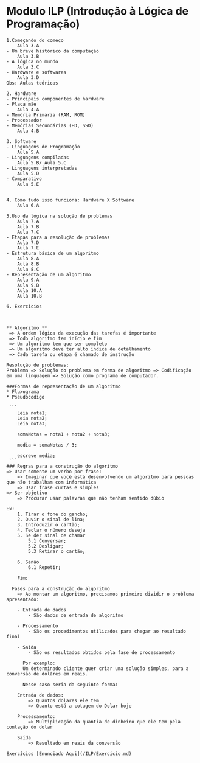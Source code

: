 # Modulo ILP (Introdução à Lógica de Programação)
    1.Começando do começo
        Aula 3.A
    - Um breve histórico da computação
        Aula 3.B 
    - A lógica no mundo
        Aula 3.C
    - Hardware e softwares
        Aula 3.D
    Obs: Aulas teóricas  

    2. Hardware
    - Principais componentes de hardware
    - Placa mãe
        Aula 4.A
    - Memória Primária (RAM, ROM)
    - Processador
    - Memórias Secundárias (HD, SSD)
        Aula 4.B
    
    3. Software
    - Linguagens de Programação
        Aula 5.A
    - Linguagens compiladas
        Aula 5.B/ Aula 5.C
    - Linguagens interpretadas
        Aula 5.D
    - Comparativo
        Aula 5.E
       
        
    4. Como tudo isso funciona: Hardware X Software
        Aula 6.A

    5.Uso da lógica na solução de problemas
        Aula 7.A
        Aula 7.B
        Aula 7.C
    - Etapas para a resolução de problemas
        Aula 7.D
        Aula 7.E
    - Estrutura básica de um algoritmo
        Aula 8.A
        Aula 8.B        
        Aula 8.C        
    - Representação de um algoritmo
        Aula 9.A        
        Aula 9.B        
        Aula 10.A        
        Aula 10.B        

    6. Exercícios 

        

    ** Algoritmo **
     => A ordem lógica da execução das tarefas é importante
     => Todo algoritmo tem início e fim
     => Um algoritmo tem que ser completo
     => Um algoritmo deve ter alto índice de detalhamento
     => Cada tarefa ou etapa é chamado de instrução

    Resolução de problemas:
    Problema => Solução do problema em forma de algoritmo => Codificação em uma linguagem => Solução como programa de computador.

    ###Formas de representação de um algoritmo
    * Fluxograma
    * Pseudocodigo

     ```
        Leia nota1;
        Leia nota2;
        Leia nota3;

        somaNotas = nota1 + nota2 + nota3;

        media = somaNotas / 3;
        
        escreve media;
     ```
    ### Regras para a construção do algoritmo
    => Usar somente um verbo por frase:
        => Imaginar que você está desenvolvendo um algoritmo para pessoas que não trabalham com informática
        => Usar frase curtas e simples
    => Ser objetivo
        => Procurar usar palavras que não tenham sentido dúbio

    Ex: 
        1. Tirar o fone do gancho; 
        2. Ouvir o sinal de lina; 
        3. Introduzir o cartão;
        4. Teclar o número deseja
        5. Se der sinal de chamar
            5.1 Conversar;
            5.2 Desligar;
            5.3 Retirar o cartão;

        6. Senão
            6.1 Repetir;

        Fim;    

      Fases para a construção do algoritmo
        => Ao montar um algoritmo, precisamos primeiro dividir o problema apresentado:

        - Entrada de dados
            - São dados de entrada de algoritmo

        - Processamento
            - São os procedimentos utilizados para chegar ao resultado final

        - Saída
            - São os resultados obtidos pela fase de processamento

          Por exemplo:
          Um determinado cliente quer criar uma solução simples, para a conversão de doláres em reais.

          Nesse caso seria da seguinte forma:
           
        Entrada de dados:
            => Quantos dolares ele tem
            => Quanto está a cotagem do Dolar hoje

        Processamento:
            => Multiplicação da quantia de dinheiro que ele tem pela contação do dolar

        Saída
            => Resultado em reais da conversão

    Exercícios [Enunciado Aqui](/ILP/Exercicio.md)